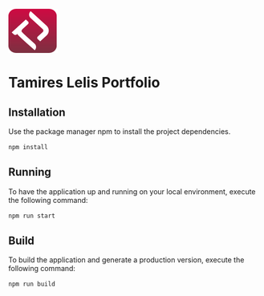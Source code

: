 
![Logo](assets/img/logo.svg)

# Tamires Lelis Portfolio

## Installation

Use the package manager npm to install the project dependencies.

```bash
npm install
```

## Running

To have the application up and running on your local environment, execute the following command:

```bash
npm run start
```

## Build

To build the application and generate a production version, execute the following command:

```bash
npm run build
```

